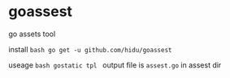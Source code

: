 goassest
========
go assets tool

install
`bash
go get -u github.com/hidu/goassest
`

useage
`bash
gostatic tpl
`
output file is `assest.go` in assest dir